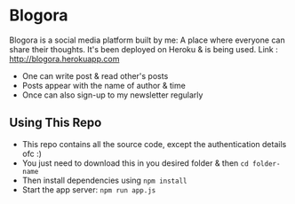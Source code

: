 # Blogora
Blogora is a social media platform built by me: A place where everyone can share their thoughts.
It's been deployed on Heroku & is being used.
Link : http://blogora.herokuapp.com

* One can write post & read other's posts
* Posts appear with the name of author & time
* Once can also sign-up to my newsletter regularly

## Using This Repo
* This repo contains all the source code, except the authentication details ofc :)
* You just need to download this in you desired folder & then `cd folder-name`
* Then install dependencies using `npm install`
* Start the app server: ` npm run app.js `

